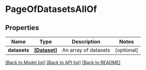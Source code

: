 # PageOfDatasetsAllOf

## Properties
Name | Type | Description | Notes
------------ | ------------- | ------------- | -------------
**datasets** | [**[Dataset]**](Dataset.md) | An array of datasets | [optional] 

[[Back to Model list]](../README.md#documentation-for-models) [[Back to API list]](../README.md#documentation-for-api-endpoints) [[Back to README]](../README.md)


